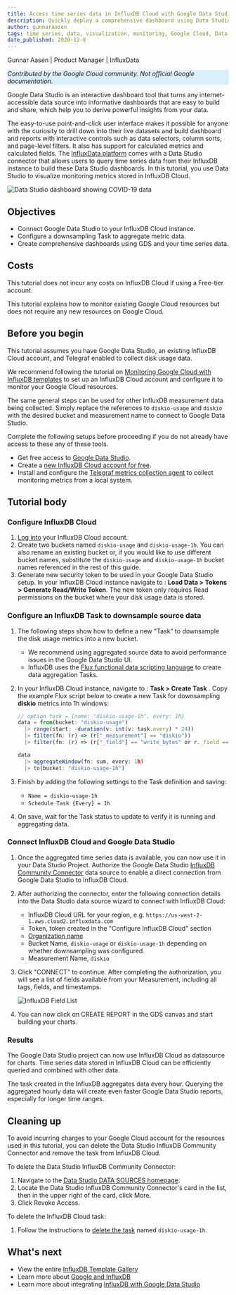 ```yaml
---
title: Access time series data in InfluxDB Cloud with Google Data Studio
description: Quickly deploy a comprehensive dashboard using Data Studio and your time series data.
author: gunnaraasen 
tags: time series, data, visualization, monitoring, Google Cloud, Data Studio
date_published: 2020-12-8
---
```


Gunnar Aasen | Product Manager | InfluxData

<p style="background-color:#D9EFFC;"><i>Contributed by the Google Cloud community. Not official Google documentation.</i></p>

Google Data Studio is an interactive dashboard tool that turns any internet-accessible data source into informative dashboards that are easy to build and share, 
which help you to derive powerful insights from your data.

The easy-to-use point-and-click user interface makes it possible for anyone with the curiosity to drill down into their live datasets and build dashboard and
reports with interactive controls such as data selectors, column sorts, and page-level filters. It also has support for calculated metrics and calculated fields.
The [InfluxData platform](https://docs.influxdata.com/influxdb/v2.0/) comes with a Data Studio connector that allows users to query time series data from their 
InfluxDB instance to build these Data Studio dashboards. In this tutorial, you use Data Studio to visualize monitoring metrics stored in InfluxDB Cloud.

![Data Studio dashboard showing COVID-19 data](https://storage.googleapis.com/gcp-community/tutorials/influxdb-google-data-studio/COVID-19-Data-Studio-Dashboard-powered-by-InfluxDB.png)

## Objectives

* Connect Google Data Studio to your InfluxDB Cloud instance.
* Configure a downsampling Task to aggregate metric data.
* Create comprehensive dashboards using GDS and your time series data.

## Costs

This tutorial does not incur any costs on InfluxDB Cloud if using a Free-tier account.

This tutorial explains how to monitor existing Google Cloud resources but does not require any new resources on Google Cloud.

## Before you begin

This tutorial assumes you have Google Data Studio, an existing InfluxDB Cloud account, and Telegraf enabled to collect disk usage data.

We recommend following the tutorial on [Monitoring Google Cloud with InfluxDB templates](https://cloud.google.com/community/tutorials/influxdb-google-cloud-monitoring-templates) to set up an InfluxDB Cloud account and configure it to monitor your Google Cloud resources.

The same general steps can be used for other InfluxDB measurement data being collected. Simply replace the references to `diskio-usage` and `diskio` with the desired bucket and measurement name to connect to Google Data Studio.

Complete the following setups before proceeding if you do not already have access to these any of these tools.

* Get free access to [Google Data Studio](https://datastudio.google.com/overview).
* Create a [new InfluxDB Cloud account for free](https://cloud2.influxdata.com/signup).
* Install and configure the [Telegraf metrics collection agent](https://docs.influxdata.com/influxdb/v2.0/write-data/no-code/use-telegraf/) to collect monitoring metrics from a local system.

## Tutorial body

### Configure InfluxDB Cloud

1. [Log into](https://cloud2.influxdata.com/signup) your InfluxDB Cloud account.
2. Create two buckets named `diskio-usage` and `diskio-usage-1h`. You can also rename an existing bucket or, if you would like to use different bucket names, substitute the `diskio-usage` and `diskio-usage-1h` bucket names referenced in the rest of this guide.
3. Generate new security token to be used in your Google Data Studio setup. In your InfluxDB Cloud instance navigate to : **Load Data > Tokens > Generate Read/Write Token**. The new token only requires Read permissions on the bucket where your disk usage data is stored.

### Configure an InfluxDB Task to downsample source data

1. The following steps show how to define a new "Task" to downsample the disk usage metrics into a new bucket.
    * We recommend using aggregated source data to avoid performance issues in the Google Data Studio UI.
    * InfluxDB uses the [Flux functional data scripting language](https://docs.influxdata.com/influxdb/v2.0/process-data/common-tasks/downsample-data/) to create data aggregation Tasks.
2. In your InfluxDB Cloud instance, navigate to : **Task > Create Task** . Copy the example Flux script below to create a new Task for downsampling **diskio** metrics into 1h windows:

    ```javascript
    // option task = {name: "diskio-usage-1h", every: 1h}
    data = from(bucket: "diskio-usage")
      |> range(start: -duration(v: int(v: task.every) * 24))
      |> filter(fn: (r) => (r["_measurement"] == "diskio"))
      |> filter(fn: (r) => (r["_field"] == "write_bytes" or r._field == "read_bytes" or r._field == "io_time" or r._field == "iops_in_progress"))

    data
      |> aggregateWindow(fn: sum, every: 1h)
      |> to(bucket: "diskio-usage-1h")
    ```

3. Finish by adding the following settings to the Task definition and saving:
    * `Name = diskio-usage-1h`
    * `Schedule Task {Every} = 1h`
4. On save, wait for the Task status to update to verify it is running and aggregating data.

### Connect InfluxDB Cloud and Google Data Studio

1. Once the aggregated time series data is available, you can now use it in your Data Studio Project. Authorize the Google Data Studio [InfluxDB Community Connector](https://datastudio.google.com/u/0/datasources/create?connectorId=AKfycbwhJChhmMypQvNlihgRJMAhCb8gaM3ii9oUNWlW_Cp2PbJSfqeHfPyjNVp15iy9ltCs) data source to enable a direct connection from Google Data Studio to InfluxDB Cloud.

2. After authorizing the connector, enter the following connection details into the Data Studio data source wizard to connect with InfluxDB Cloud:
    * InfluxDB Cloud URL for your region, e.g. `https://us-west-2-1.aws.cloud2.influxdata.com`
    * Token, token created in the "Configure InfluxDB Cloud" section
    * [Organization name](https://docs.influxdata.com/influxdb/v2.0/organizations/view-orgs/)
    * Bucket Name, `diskio-usage` or `diskio-usage-1h` depending on whether downsampling was configured.
    * Measurement Name, `diskio`

3. Click "CONNECT" to continue. After completing the authorization, you will see a list of fields available from your Measurement, including all tags, fields, and timestamps.

    ![InfluxDB Field List](https://storage.googleapis.com/gcp-community/tutorials/influxdb-google-data-studio/Google-Data-Studio_InfluxDB-Field-List.png)

4. You can now click on CREATE REPORT in the GDS canvas and start building your charts.

### Results

The Google Data Studio project can now use InfluxDB Cloud as datasource for charts. Time series data stored in InfluxDB Cloud can be efficiently queried and combined with other data.

The task created in the InfluxDB aggregates data every hour. Querying the aggregated hourly data will create even faster Google Data Studio reports, especially for longer time ranges.

## Cleaning up

To avoid incurring charges to your Google Cloud account for the resources used in this tutorial, you can delete the Data Studio InfluxDB Community Connector and remove the task from InfluxDB Cloud.

To delete the Data Studio InfluxDB Community Connector:

1. Navigate to the [Data Studio DATA SOURCES homepage](https://datastudio.google.com/#/navigation/datasources).
2. Locate the Data Studio InfluxDB Community Connector's card in the list, then in the upper right of the card, click More.
3. Click Revoke Access.

To delete the InfluxDB Cloud task:

1. Follow the instructions to [delete the task](https://docs.influxdata.com/influxdb/cloud/process-data/manage-tasks/delete-task/) named `diskio-usage-1h`.

## What's next  

* View the entire [InfluxDB Template Gallery](https://www.influxdata.com/products/influxdb-templates/?utm_source=partner&utm_medium=referral&utm_campaign=2020-10-20_tutorial_influxdb-templates_google&utm_content=google)  
* Learn more about [Google and InfluxDB](https://www.influxdata.com/partners/google/?utm_source=partner&utm_medium=referral&utm_campaign=2020-10-20_tutorial_influxdb-templates_google&utm_content=google)
* Learn more about integrating [InfluxDB with Google Data Studio](https://www.influxdata.com/integration/data-studio/?utm_source=partner&utm_medium=referral&utm_campaign=2020-10-20_tutorial_influxdb-templates_google&utm_content=google)
